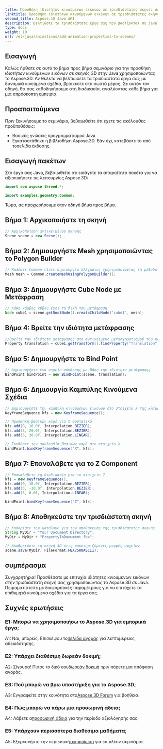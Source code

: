 ```yaml
---
title: Προσθήκη ιδιοτήτων κινούμενων εικόνων σε τρισδιάστατες σκηνές σε Java | Aspose.3D Tutorial
linktitle: Προσθήκη ιδιοτήτων κινούμενων εικόνων σε τρισδιάστατες σκηνές σε Java | Aspose.3D Tutorial
second_title: Aspose.3D Java API
description: Βελτιώστε τα τρισδιάστατα έργα σας που βασίζονται σε Java με το Aspose.3D. Ακολουθήστε το σεμινάριο μας για να προσθέσετε απρόσκοπτα ιδιότητες κινούμενων εικόνων.
type: docs
weight: 10
url: /el/java/animations/add-animation-properties-to-scenes/
---
```

## Εισαγωγή

Καλώς ήρθατε σε αυτό το βήμα προς βήμα σεμινάριο για την προσθήκη ιδιοτήτων κινούμενων εικόνων σε σκηνές 3D στην Java χρησιμοποιώντας το Aspose.3D. Αν θέλετε να βελτιώσετε τα τρισδιάστατα έργα σας με δυναμικά κινούμενα σχέδια, βρίσκεστε στο σωστό μέρος. Σε αυτόν τον οδηγό, θα σας καθοδηγήσουμε στη διαδικασία, αναλύοντας κάθε βήμα για μια απρόσκοπτη εμπειρία.

## Προαπαιτούμενα

Πριν ξεκινήσουμε το σεμινάριο, βεβαιωθείτε ότι έχετε τις ακόλουθες προϋποθέσεις:

- Βασικές γνώσεις προγραμματισμού Java.
-  Εγκαταστάθηκε η βιβλιοθήκη Aspose.3D. Εάν όχι, κατεβάστε το από το[σελίδα έκδοσης](https://releases.aspose.com/3d/java/).

## Εισαγωγή πακέτων

Στο έργο σας Java, βεβαιωθείτε ότι εισάγετε τα απαραίτητα πακέτα για να αξιοποιήσετε τις λειτουργίες Aspose.3D:

```java
import com.aspose.threed.*;

import examples.geometry.Common;
```

Τώρα, ας προχωρήσουμε στον οδηγό βήμα προς βήμα.

## Βήμα 1: Αρχικοποιήστε τη σκηνή

```java
// Αρχικοποίηση αντικειμένου σκηνής
Scene scene = new Scene();
```

## Βήμα 2: Δημιουργήστε Mesh χρησιμοποιώντας το Polygon Builder

```java
// Καλέστε Common class δημιουργία πλέγματος χρησιμοποιώντας τη μέθοδο δημιουργίας πολυγώνων για να ορίσετε την παρουσία πλέγματος
Mesh mesh = Common.createMeshUsingPolygonBuilder();
```

## Βήμα 3: Δημιουργήστε Cube Node με Μετάφραση

```java
// Κάθε κόμβος κύβου έχει τη δική του μετάφραση
Node cube1 = scene.getRootNode().createChildNode("cube1", mesh);
```

## Βήμα 4: Βρείτε την ιδιότητα μετάφρασης

```java
//Βρείτε την ιδιότητα μετάφρασης στο αντικείμενο μετασχηματισμού του κόμβου
Property translation = cube1.getTransform().findProperty("Translation");
```

## Βήμα 5: Δημιουργήστε το Bind Point

```java
// Δημιουργήστε ένα σημείο σύνδεσης με βάση την ιδιότητα μετάφρασης
BindPoint bindPoint = new BindPoint(scene, translation);
```

## Βήμα 6: Δημιουργία Καμπύλης Κινούμενα Σχέδια

```java
// Δημιουργήστε την καμπύλη κινούμενων εικόνων στο στοιχείο X της κλίμακας
KeyframeSequence kfs = new KeyframeSequence();

// Προσθήκη βασικών καρέ για X συστατικό
kfs.add(0, 10.0f, Interpolation.BEZIER);
kfs.add(3, 20.0f, Interpolation.BEZIER);
kfs.add(5, 30.0f, Interpolation.LINEAR);

// Συνδέστε την ακολουθία βασικών καρέ στο στοιχείο X
bindPoint.bindKeyframeSequence("X", kfs);
```

## Βήμα 7: Επαναλάβετε για το Z Component

```java
// Επαναλάβετε τη διαδικασία για το στοιχείο Z
kfs = new KeyframeSequence();
kfs.add(0, 10.0f, Interpolation.BEZIER);
kfs.add(3, -10.0f, Interpolation.BEZIER);
kfs.add(5, 0.0f, Interpolation.LINEAR);

bindPoint.bindKeyframeSequence("Z", kfs);
```

## Βήμα 8: Αποθηκεύστε την τρισδιάστατη σκηνή

```java
// Καθορίστε τον κατάλογο για την αποθήκευση της τρισδιάστατης σκηνής
String MyDir = "Your Document Directory";
MyDir = MyDir + "PropertyToDocument.fbx";

// Αποθηκεύστε τη σκηνή 3D στις υποστηριζόμενες μορφές αρχείων
scene.save(MyDir, FileFormat.FBX7500ASCII);
```

## συμπέρασμα

Συγχαρητήρια! Προσθέσατε με επιτυχία ιδιότητες κινούμενων εικόνων στην τρισδιάστατη σκηνή σας χρησιμοποιώντας το Aspose.3D σε Java. Πειραματιστείτε με διαφορετικές παραμέτρους για να επιτύχετε τα επιθυμητά κινούμενα σχέδια για τα έργα σας.

## Συχνές ερωτήσεις

### Ε1: Μπορώ να χρησιμοποιήσω το Aspose.3D για εμπορικά έργα;

 Α1: Ναι, μπορείς. Επισκέψου το[σελίδα αγοράς](https://purchase.aspose.com/buy) για λεπτομέρειες αδειοδότησης.

### Ε2: Υπάρχει διαθέσιμη δωρεάν δοκιμή;

 Α2: Σίγουρα! Πιάσε το δικό σου[δωρεάν δοκιμή](https://releases.aspose.com/) πριν πάρετε μια απόφαση αγοράς.

### Ε3: Πού μπορώ να βρω υποστήριξη για το Aspose.3D;

A3: Εγγραφείτε στην κοινότητα στο[Aspose.3D Forum](https://forum.aspose.com/c/3d/18) για βοήθεια.

### Ε4: Πώς μπορώ να πάρω μια προσωρινή άδεια;

 A4: Λάβετε α[προσωρινή άδεια](https://purchase.aspose.com/temporary-license/) για την περίοδο αξιολόγησής σας.

### Ε5: Υπάρχουν περισσότερα διαθέσιμα μαθήματα;

 A5: Εξερευνήστε την περιεκτική[τεκμηρίωση](https://reference.aspose.com/3d/java/) για επιπλέον σεμινάρια.